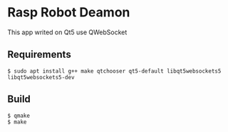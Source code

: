 # Rasp Robot Deamon

This app writed on Qt5 use QWebSocket

## Requirements

	$ sudo apt install g++ make qtchooser qt5-default libqt5websockets5 libqt5websockets5-dev

## Build

	$ qmake
	$ make
